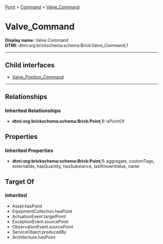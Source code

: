 [Point](../../Point.md) > [Command](../Command.md) > [Valve_Command](#)
# Valve_Command

**Display name:** Valve Command<br />
**DTMI:** dtmi:org:brickschema:schema:Brick:Valve_Command;1

---


## Child interfaces
* [Valve_Position_Command](Valve_Position_Command.md)

---
## Relationships
### Inherited Relationships
* **dtmi:org:brickschema:schema:Brick:Point;1:** isPointOf
## Properties
### Inherited Properties
* **dtmi:org:brickschema:schema:Brick:Point;1:** aggregate, customTags, externalIds, hasQuantity, hasSubstance, lastKnownValue, name
## Target Of
### Inherited
* Asset.hasPoint
* EquipmentCollection.hasPoint
* ActuationEvent.targetPoint
* ExceptionEvent.sourcePoint
* ObservationEvent.sourcePoint
* ServiceObject.producedBy
* Architecture.hasPoint
